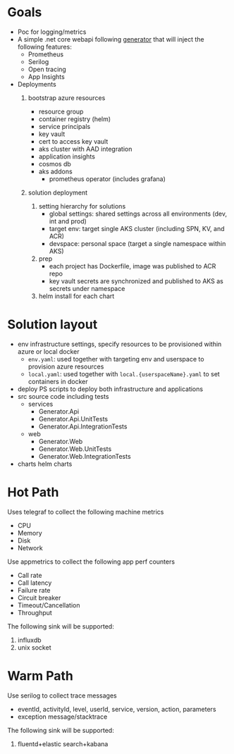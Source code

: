 # Goals

- Poc for logging/metrics
- A simple .net core webapi following [generator](https://github.com/g0t4/aspnetcore-generator-api) that will inject the following features:
    - Prometheus
    - Serilog
    - Open tracing
    - App Insights
- Deployments
    1. bootstrap azure resources
        - resource group 
        - container registry (helm)
        - service principals 
        - key vault 
        - cert to access key vault 
        - aks cluster with AAD integration
        - application insights 
        - cosmos db 
        - aks addons
            - prometheus operator (includes grafana)

    2. solution deployment 
        1. setting hierarchy for solutions
            - global settings: shared settings across all environments (dev, int and prod)
            - target env: target single AKS cluster (including SPN, KV, and ACR)
            - devspace: personal space (target a single namespace within AKS)
        2. prep
            - each project has Dockerfile, image was published to ACR repo
            - key vault secrets are synchronized and published to AKS as secrets under namespace
        3. helm install for each chart


# Solution layout
- env 
    infrastructure settings, specify resources to be provisioned within azure or local docker
    - `env.yaml`: used together with targeting env and userspace to provision azure resources
    - `local.yaml`: used together with `local.{userspaceName}.yaml` to set containers in docker
- deploy
    PS scripts to deploy both infrastructure and applications
- src 
    source code including tests
    - services 
        - Generator.Api
        - Generator.Api.UnitTests
        - Generator.Api.IntegrationTests
    - web 
        - Generator.Web
        - Generator.Web.UnitTests
        - Generator.Web.IntegrationTests
- charts
    helm charts 

# Hot Path

Uses telegraf to collect the following machine metrics
- CPU
- Memory
- Disk
- Network

Use appmetrics to collect the following app perf counters
- Call rate
- Call latency
- Failure rate
- Circuit breaker
- Timeout/Cancellation 
- Throughput

The following sink will be supported:
1. influxdb
2. unix socket

# Warm Path

Use serilog to collect trace messages 
- eventId, activityId, level, userId, service, version, action, parameters
- exception message/stacktrace

The following sink will be supported:
1. fluentd+elastic search+kabana

